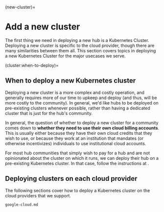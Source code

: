 (new-cluster)=
# Add a new cluster

The first thing we need in deploying a new hub is a Kubernetes Cluster.
Deploying a new cluster is specific to the cloud provider, though there are many similarities between them all.
This section covers topics in deploying a new Kubernetes Cluster for the major usecases we serve.

(cluster:when-to-deploy)=
## When to deploy a new Kubernetes cluster

Deploying a new cluster is a more complex and costly operation, and generally requires more of our time to upkeep and deploy (and thus, will be more costly to the community).
In general, we'd like hubs to be deployed on pre-existing clusters whenever possible, rather than having a dedicated cluster that is just for the hub's community.

In general, the question of whether to deploy a new cluster for a community comes down to **whether they need to use their own cloud billing accounts**. This is usually either because they have their own cloud credits that they wish to use, or because they work at an institution that mandates (or otherwise incentivizes) individuals to use institutional cloud accounts.

For most hub communities that simply wish to pay for a hub and are not opinionated about the cluster on which it runs, we can deploy their hub on a pre-existing Kubernetes cluster.
In that case, follow the instructions at [](new-hub).

## Deploying clusters on each cloud provider

The following sections cover how to deploy a Kubernetes cluster on the cloud providers that we support.

```{toctree}
google-cloud.md
```
